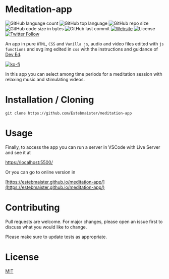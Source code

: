 # Meditation-app

![GitHub language count](https://img.shields.io/github/languages/count/estebmaister/meditation-app?style=plastic&logo=visual-studio-code) ![GitHub top language](https://img.shields.io/github/languages/top/estebmaister/meditation-app?style=plastic&logo=freecodecamp) ![GitHub repo size](https://img.shields.io/github/repo-size/estebmaister/meditation-app) ![GitHub code size in bytes](https://img.shields.io/github/languages/code-size/estebmaister/meditation-app) ![GitHub last commit](https://img.shields.io/github/last-commit/estebmaister/meditation-app?style=plastic&logo=git&logoColor=white) [![Website](https://img.shields.io/website?up_message=online&url=https%3A%2F%2Festebmaister.github.io%2Fmeditation-app%2F?style=plastic&logo=github)](https://estebmaister.github.io/meditation-app/) ![License](https://img.shields.io/github/license/estebmaister/meditation-app?style=plastic) [ ![Twitter Follow](https://img.shields.io/twitter/follow/estebmaister?label=Follow&style=social) ](https://twitter.com/estebmaister)

An app in pure `HTML`, `CSS` and `Vanilla js`, audio and video files edited with `js functions` and svg img edited in `css` with the instructions and guidance of [Dev Ed](https://developedbyed.com).

[![ko-fi](https://www.ko-fi.com/img/githubbutton_sm.svg)](https://ko-fi.com/F1F31OD9K)

In this app you can select among time periods for a meditation session with relaxing music and stimulating videos.

# Installation / Cloning

`git clone https://github.com/Estebmaister/meditation-app`

# Usage

Finally, to access the app you can run a server in VSCode with Live Server and see it at

[https://localhost:5500/](http://localhost:5500/)

Or you can go to online version in

[https://estebmaister.github.io/meditation-app/](https://estebmaister.github.io/meditation-app/)

# Contributing

Pull requests are welcome. For major changes, please open an issue first to discuss what you would like to change.

Please make sure to update tests as appropriate.

# License

[MIT](https://choosealicense.com/licenses/mit/)
